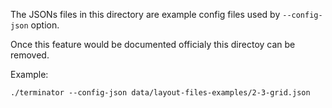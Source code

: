 The JSONs files in this directory are example config files used by `--config-json` option.

Once this feature would be documented officialy this directoy can be removed.

Example:
```
./terminator --config-json data/layout-files-examples/2-3-grid.json
```
